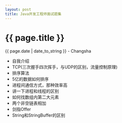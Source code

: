 ```yaml
---
layout: post
title: Java开发工程师面试题集
---
```


{{ page.title }}
================

<p class="meta">{{ page.date | date_to_string }} - Changsha</p>

+ 自我介绍
+ TCP(三次握手四次挥手，与UDP的区别，流量控制原理)
+ 排序算法
+ 5亿的数据如何排序
+ 进程间通信方式，那种效率高
+ 讲一下进程和线程的区别
+ 如何找数组内第二大元素
+ 两个非空链表相加
+ 剑指Offer
+ String和StringBuffer的区别